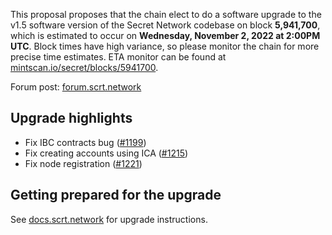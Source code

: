This proposal proposes that the chain elect to do a software upgrade to the v1.5 software version of the Secret Network codebase on block **5,941,700**, which is estimated to occur on **Wednesday, November 2, 2022 at 2:00PM UTC**. Block times have high variance, so please monitor the chain for more precise time estimates. ETA monitor can be found at [mintscan.io/secret/blocks/5941700](https://www.mintscan.io/secret/blocks/5941700).

Forum post: [forum.scrt.network](https://forum.scrt.network/t/secret-network-v1-5-upgrade-proposal/6482)

## Upgrade highlights

- Fix IBC contracts bug ([#1199](https://github.com/scrtlabs/SecretNetwork/pull/1199))
- Fix creating accounts using ICA ([#1215](https://github.com/scrtlabs/SecretNetwork/pull/1215))
- Fix node registration ([#1221](https://github.com/scrtlabs/SecretNetwork/pull/1221))

## Getting prepared for the upgrade

See [docs.scrt.network](https://docs.scrt.network/secret-network-documentation/post-mortems-upgrades/upgrade-instructions/v1.5) for upgrade instructions.
